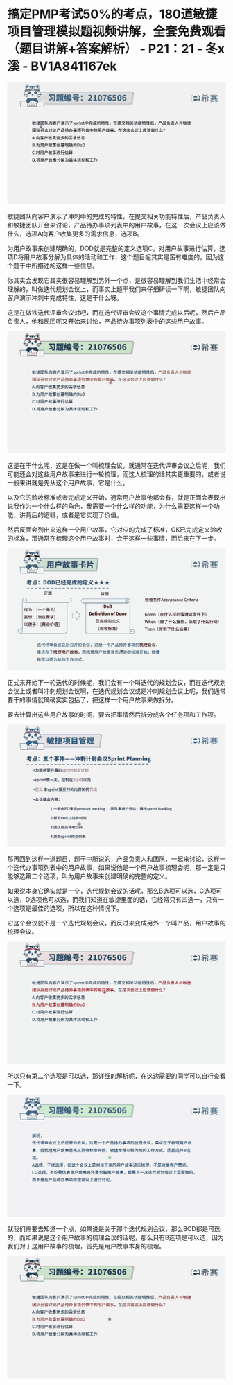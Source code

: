 # 搞定PMP考试50%的考点，180道敏捷项目管理模拟题视频讲解，全套免费观看（题目讲解+答案解析） - P21：21 - 冬x溪 - BV1A841167ek

![](img/244716ce44142a3865ad4870637037f3_0.png)

敏捷团队向客户演示了冲刺中的完成的特性，在提交相关功能特性后，产品负责人和敏捷团队开会来讨论，产品待办事项列表中的用户故事，在这一次会议上应该做什么，选项A向客户收集更多的需求信息，选项B。

为用户故事来创建明确的，DOD就是完整的定义选项C，对用户故事进行估算，选项D将用户故事分解为具体的活动和工作，这个题目呢其实是蛮有难度的，因为这个题干中所描述的这样一些信息。

你其实会发现它其实很容易理解到另外一个点，是很容易理解到我们生活中经常会理解的，叫做迭代规划会议上，而事实上题干我们来仔细研读一下啊，敏捷团队向客户演示冲刺中完成特性，这是干什么呀。

这是在做铁迭代评审会议对吧，而在迭代评审会议这个事情完成以后呢，然后产品负责人，他和民团呢又开始来讨论，产品待办事项列表中的这些用户故事。



![](img/244716ce44142a3865ad4870637037f3_2.png)

这是在干什么呢，这是在做一个叫梳理会议，就通常在迭代评审会议之后呢，我们可能还会对这些用户故事来进行一轮梳理，而这人梳理的话其实更重要的，或者说一般来讲就是先从这个用户故事，它是什么。

以及它的验收标准或者完成定义开始，通常用户故事他都会有，就是正面会表现出说我作为一个什么样的角色，我需要一个什么样的功能，为什么需要这样一个功能，讲背后的逻辑，或者是它实现了价值。

然后反面会列出来这样一个用户故事，它对应的完成了标准，OK已完成定义验收的标准，那通常在梳理这个用户故事时，会干这样一些事情，而后来在下一步。



![](img/244716ce44142a3865ad4870637037f3_4.png)

正式来开始下一轮迭代的时候呢，我们会有一个叫迭代的规划会议，而在迭代规划会议上或者叫冲刺规划会议啊，在迭代规划会议或是冲刺规划会议上呢，我们通常要干的事情就确确实实包括了，把这样一个用户故事来做拆分。

要去计算出这些用户故事的时间，要去把事情然后拆分成各个任务项和工作项。

![](img/244716ce44142a3865ad4870637037f3_6.png)

那再回到这样一道题目，题干中所说的，产品负责人和团队，一起来讨论，这样一个迭代办事项列表中的用户故事，如果说他是一个用户故事梳理会呢，那一定是只能够选第二个选项，叫为用户故事来创建明确的完整的定义。

如果说本身它确实就是一个，迭代规划会议的话呢，那么B选项可以选，C选项可以选，D选项也可以选，而我们知道在敏捷里面的话，它经常只有四选一，只有一个选项是最佳的选项，所以在这种情况下。

它这个会议就不是一个迭代规划会议，而反过来变成另外一个叫产品，用户故事的梳理会议。

![](img/244716ce44142a3865ad4870637037f3_8.png)

所以只有第二个选项是可以选，那详细的解析呢，在这边需要的同学可以自行查看一下。

![](img/244716ce44142a3865ad4870637037f3_10.png)

就我们需要去知道一个点，如果说是关于那个迭代规划会议，那么BCD都是可选的，而如果说是这个用户故事的梳理会议的话呢，那么只有B选项是可以选，因为我们对于这用户故事的梳理，首先是用户故事本身的梳理。



![](img/244716ce44142a3865ad4870637037f3_12.png)